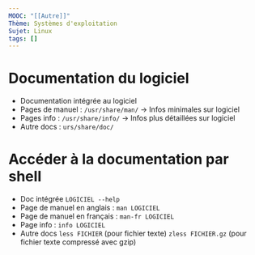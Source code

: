 ```yaml
---
MOOC: "[[Autre]]"
Thème: Systèmes d'exploitation
Sujet: Linux
tags: []
---
```


# Documentation du logiciel

- Documentation intégrée au logiciel
- Pages de manuel : `/usr/share/man/`
  -> Infos minimales sur logiciel
- Pages info : `/usr/share/info/`
  -> Infos plus détaillées sur logiciel
- Autre docs : `urs/share/doc/`

# Accéder à la documentation par shell

- Doc intégrée `LOGICIEL --help`
- Page de manuel en anglais : `man LOGICIEL`
- Page de manuel en français : `man-fr LOGICIEL`
- Page info : `info LOGICIEL`
- Autre docs `less FICHIER` (pour fichier texte)
  `zless FICHIER.gz` (pour fichier texte compressé avec gzip)

